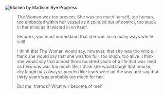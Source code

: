 ---
---

![Idumea by Madison Rye Progress](/cover-front.jpg)

> The Woman was too present. She was too much herself, too human, too embodied within her vessel as it spiraled out of control, too stuck in her mind as it twisted in on itself.
> 
> Readers, you must understand that she was in so many ways whole still!
>
> I think that The Woman would say, however, that she was too whole. I think she would say that she was too full, too much, too alive. I think she would say that almost three hundred years of a life that was lived as hers was was too much life. I think she would laugh that hoarse, dry laugh that always sounded like tears were on the way and say that thirty years was probably too much for her.
>
> But me, friends? What will become of me?

